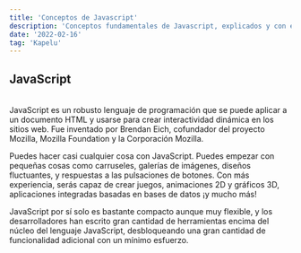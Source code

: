 ```yaml
---
title: 'Conceptos de Javascript'
description: 'Conceptos fundamentales de Javascript, explicados y con ejemplos'
date: '2022-02-16'
tag: 'Kapelu'
---
```


<article style={{ borderRadius: '.5rem', padding: '2rem 1rem', backgroundColor: '#cccccc90',}}>

 <h1 style={{ color: '#000000', backgroundColor: '#F7DF1E', margin: '0 auto', padding: '0.5rem 1rem', fontSize: '2.5rem', textAlign: 'center',}}>JavaScript</h1>
<br /> 
JavaScript es un robusto lenguaje de programación que se puede aplicar a un documento HTML y usarse para crear interactividad dinámica en los sitios web. Fue inventado por Brendan Eich, cofundador del proyecto Mozilla, Mozilla Foundation y la Corporación Mozilla.

Puedes hacer casi cualquier cosa con JavaScript. Puedes empezar con pequeñas cosas como carruseles, galerías de imágenes, diseños fluctuantes, y respuestas a las pulsaciones de botones. Con más experiencia, serás capaz de crear juegos, animaciones 2D y gráficos 3D, aplicaciones integradas basadas en bases de datos ¡y mucho más!

JavaScript por sí solo es bastante compacto aunque muy flexible, y los desarrolladores han escrito gran cantidad de herramientas encima del núcleo del lenguaje JavaScript, desbloqueando una gran cantidad de funcionalidad adicional con un mínimo esfuerzo.

</article>